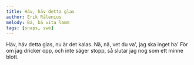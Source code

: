 ```yaml
---
title: Häv, häv detta glas
author: Erik Rålenius
melody: Bä, bä vita lamm
tags: [snaps, swe]
---
```


Häv, häv detta glas, nu är det kalas.
Nä, nä, vet du va', jag ska inget ha'
För om jag dricker opp,
och inte säger stopp,
så slutar jag nog som ett minne blott.
